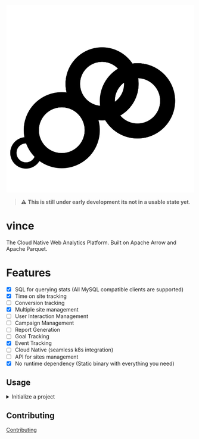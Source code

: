 
<p align="center">
    <img src="./assets/ui/logo.svg" alt="Vince Logo" />
</p>

> :warning: **This is still under early development its not in a usable state yet**. 

# vince

The Cloud Native Web Analytics Platform. Built on Apache Arrow and Apache Parquet.

# Features

- [x] SQL for querying stats (All MySQL compatible clients are supported)
- [x] Time on site tracking
- [ ] Conversion tracking 
- [x] Multiple site management
- [ ] User Interaction Management 
- [ ] Campaign Management 
- [ ] Report Generation
- [ ] Goal Tracking 
- [x] Event Tracking 
- [ ] Cloud Native (seamless k8s integration)
- [ ] API for sites management
- [x] No runtime dependency (Static binary with everything you need)

## Usage

<details markdown="1">
<summary>Initialize a project</summary>

```bash
export VINCE_ROOT_USER=root
export VINCE_ROOT_PASSWORD=xxxxx
vince init example
```
</details>

## Contributing

[Contributing](https://vinceanalytics.github.io/contibuting)

